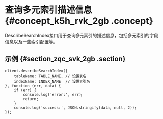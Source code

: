 # 查询多元索引描述信息 {#concept_k5h_rvk_2gb .concept}

DescribeSearchIndex接口用于查询多元索引的描述信息，包括多元索引的字段信息以及一些索引配置等。

## 示例 {#section_zqc_svk_2gb .section}

``` {#codeblock_6dm_m1l_kod}
client.describeSearchIndex({
    tableName: TABLE_NAME, // 设置表名
    indexName: INDEX_NAME  // 设置索引名
}, function (err, data) {
    if (err) {
        console.log('error:', err);
        return;
    }
    console.log('success:', JSON.stringify(data, null, 2));
});
```

